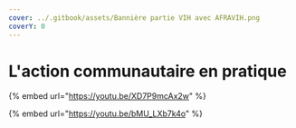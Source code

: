 ```yaml
---
cover: ../.gitbook/assets/Bannière partie VIH avec AFRAVIH.png
coverY: 0
---
```


# L'action communautaire en pratique

{% embed url="https://youtu.be/XD7P9mcAx2w" %}

{% embed url="https://youtu.be/bMU_LXb7k4o" %}
